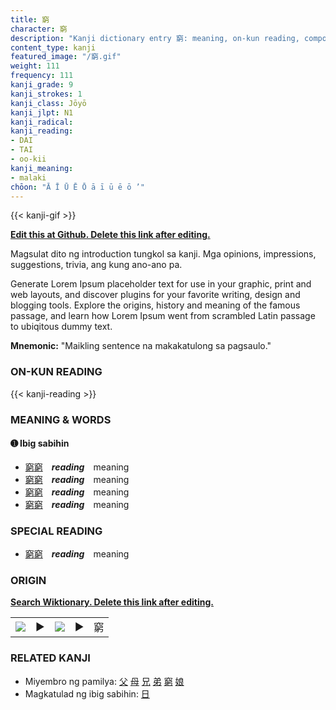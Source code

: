 ```yaml
---
title: 窮
character: 窮
description: "Kanji dictionary entry 窮: meaning, on-kun reading, compounds, origin, related kanji"
content_type: kanji
featured_image: "/窮.gif"
weight: 111
frequency: 111
kanji_grade: 9
kanji_strokes: 1
kanji_class: Jōyō
kanji_jlpt: N1
kanji_radical: 
kanji_reading: 
- DAI
- TAI
- oo-kii
kanji_meaning:
- malaki
chōon: "Ā Ī Ū Ē Ō ā ī ū ē ō ’"
---
```

[//]: # (Don't edit the line below. Kanji animated GIF code is automatically generated.)
{{< kanji-gif >}}

[//]: # (Edit below this line.)

**[Edit this at Github. Delete this link after editing.](https://github.com/tim0g/tim/tree/main/content/kanji/窮/index.md)**

Magsulat dito ng introduction tungkol sa kanji. Mga opinions, impressions, suggestions, trivia, ang kung ano-ano pa.

Generate Lorem Ipsum placeholder text for use in your graphic, print and web layouts, and discover plugins for your favorite writing, design and blogging tools. Explore the origins, history and meaning of the famous passage, and learn how Lorem Ipsum went from scrambled Latin passage to ubiqitous dummy text.
 
**Mnemonic:** "Maikling sentence na makakatulong sa pagsaulo."

### ON-KUN READING

[//]: # (Don't edit the line below. ON-KUN READING code is automatically generated.)
{{< kanji-reading >}}

### MEANING & WORDS

#### ➊ **Ibig sabihin**
  - [窮](../窮)[窮](../窮)　***reading***　meaning
  - [窮](../窮)[窮](../窮)　***reading***　meaning
  - [窮](../窮)[窮](../窮)　***reading***　meaning
  - [窮](../窮)[窮](../窮)　***reading***　meaning

### SPECIAL READING
  - [窮](../窮)[窮](../窮)　***reading***　meaning

### ORIGIN

**[Search Wiktionary. Delete this link after editing.](https://wiktionary.org/wiki/窮)**
<table class="kanji-table"><tr><td>
<img src="60px-窮-bronze.svg.png">
</td><td>▶</td><td>
<img src="60px-窮-oracle.svg.png">
</td><td>▶</td>
<td class="kanji-origin">窮</td>
</tr></table>

### RELATED KANJI
- Miyembro ng pamilya: [父](../父) [母](../母) [兄](../兄) [弟](../弟) [窮](../窮) [娘](../娘)
- Magkatulad ng ibig sabihin: [日](../日)

